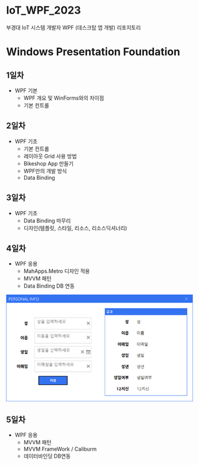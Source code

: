 # IoT_WPF_2023
부경대 IoT 시스템 개발자 WPF (데스크탑 앱 개발) 리포지토리

# Windows Presentation Foundation

## 1일차

- WPF 기본
	- WPF 개요 및 WinForms와의 차이점
	- 기본 컨트롤

## 2일차

- WPF 기초
	- 기본 컨트롤
	- 레이아웃 Grid 사용 방법
	- Bikeshop App 만들기
	- WPF만의 개발 방식
	- Data Binding
	
## 3일차
- WPF 기초
	- Data Binding 마무리
	- 디자인(템플릿, 스타일, 리소스, 리소스딕셔너리)
	
## 4일차
- WPF 응용
	- MahApps.Metro 디자인 적용
	- MVVM 패턴
	- Data Binding DB 연동
	
<img src="https://raw.githubusercontent.com/MFGangP/IoT_WPF_2023/main/Images/wpf01.png" width="640" />

## 5일차
- WPF 응용
	- MVVM 패턴
	- MVVM FrameWork / Caliburm
	- 데이터바인딩 DB연동